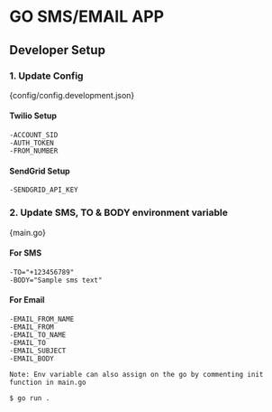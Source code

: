 # GO SMS/EMAIL APP

## Developer Setup

### 1. Update Config
{config/config.development.json}

#### Twilio Setup

    -ACCOUNT_SID
    -AUTH_TOKEN
    -FROM_NUMBER

#### SendGrid Setup    

    -SENDGRID_API_KEY

### 2. Update SMS, TO & BODY environment variable 
{main.go}

#### For SMS

    -TO="+123456789"
    -BODY="Sample sms text"

#### For Email

    -EMAIL_FROM_NAME
    -EMAIL_FROM
    -EMAIL_TO_NAME
    -EMAIL_TO
    -EMAIL_SUBJECT
    -EMAIL_BODY  

    Note: Env variable can also assign on the go by commenting init function in main.go

```b
$ go run .
```

